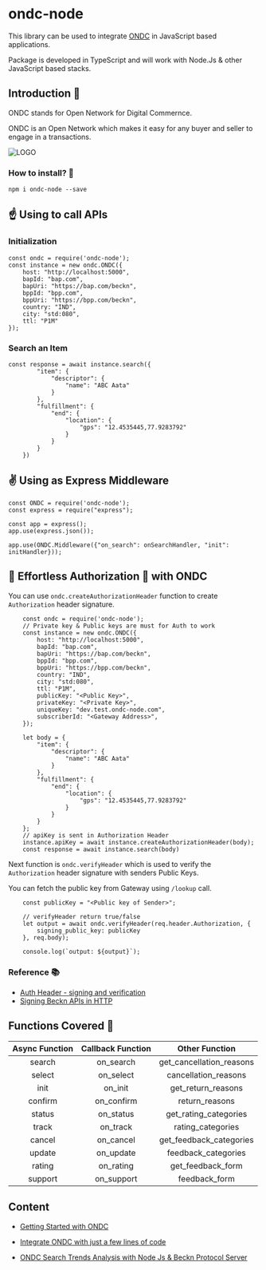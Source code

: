 # ondc-node

This library can be used to integrate [ONDC](http://ondc.org/) in JavaScript based applications.

Package is developed in TypeScript and will work with Node.Js & other JavaScript based stacks.

## Introduction 👋

ONDC stands for Open Network for Digital Commernce. 

ONDC is an Open Network which makes it easy for any buyer and seller to engage in a transactions.

![LOGO](https://ondc.org/image/logo.png)

### How to install? 👀

`npm i ondc-node --save`

## ☝️ Using to call APIs

### Initialization

```JS
const ondc = require('ondc-node');
const instance = new ondc.ONDC({
    host: "http://localhost:5000",
    bapId: "bap.com",
    bapUri: "https://bap.com/beckn",
    bppId: "bpp.com",
    bppUri: "https://bpp.com/beckn",
    country: "IND",
    city: "std:080",
    ttl: "P1M"
});
```

### Search an Item

```JS
const response = await instance.search({
        "item": {
            "descriptor": {
                "name": "ABC Aata"
            }
        },
        "fulfillment": {
            "end": {
                "location": {
                    "gps": "12.4535445,77.9283792"
                }
            }
        }
    })
```

## ✌️ Using as Express Middleware

```JS
const ONDC = require('ondc-node');
const express = require("express");

const app = express();
app.use(express.json());

app.use(ONDC.Middleware({"on_search": onSearchHandler, "init": initHandler}));
```

## 🤩 Effortless Authorization 🔐 with ONDC

You can use ```ondc.createAuthorizationHeader``` function to create ```Authorization``` header signature.

```JS
    const ondc = require('ondc-node');
    // Private key & Public keys are must for Auth to work
    const instance = new ondc.ONDC({
        host: "http://localhost:5000",
        bapId: "bap.com",
        bapUri: "https://bap.com/beckn",
        bppId: "bpp.com",
        bppUri: "https://bpp.com/beckn",
        country: "IND",
        city: "std:080",
        ttl: "P1M",
        publicKey: "<Public Key>",
        privateKey: "<Private Key>",
        uniqueKey: "dev.test.ondc-node.com",
        subscriberId: "<Gateway Address>",
    });

    let body = {
        "item": {
            "descriptor": {
                "name": "ABC Aata"
            }
        },
        "fulfillment": {
            "end": {
                "location": {
                    "gps": "12.4535445,77.9283792"
                }
            }
        }
    };
    // apiKey is sent in Authorization Header
    instance.apiKey = await instance.createAuthorizationHeader(body);
    const response = await instance.search(body)
```

Next function is ```ondc.verifyHeader``` which is used to verify the ```Authorization``` header signature with senders Public Keys.

You can fetch the public key from Gateway using ```/lookup``` call.

```JS
    const publicKey = "<Public key of Sender>";

    // verifyHeader return true/false
    let output = await ondc.verifyHeader(req.header.Authorization, {
        signing_public_key: publicKey
    }, req.body);

    console.log(`output: ${output}`);
```

### Reference 📚

- [Auth Header - signing and verification](https://docs.google.com/document/d/1-xECuAHxzpfF8FEZw9iN3vT7D3i6yDDB1u2dEApAjPA/edit?usp=sharing)
- [Signing Beckn APIs in HTTP](https://docs.google.com/document/d/1Iw_x-6mtfoMh0KJwL4sqQYM0kD17MLxiMCUOZDBerBo/edit?usp=sharing)


## Functions Covered 🚀

| Async Function   |  Callback Function        | Other Function            |
|:----------------:|:-------------------------:|:-------------------------:| 
| search           |        on_search          | get_cancellation_reasons  |       
| select           |        on_select          | cancellation_reasons      |   
| init             |        on_init            | get_return_reasons        |     
| confirm          |        on_confirm         | return_reasons            | 
| status           |        on_status          | get_rating_categories     |      
| track            |        on_track           | rating_categories         |  
| cancel           |        on_cancel          | get_feedback_categories   |        
| update           |        on_update          | feedback_categories       |    
| rating           |        on_rating          | get_feedback_form         |  
| support          |        on_support         | feedback_form             |



## Content

- [Getting Started with ONDC](https://life-of-utkarsh.medium.com/getting-started-with-ondc-21b67de6353e)

- [Integrate ONDC with just a few lines of code](https://life-of-utkarsh.medium.com/integrate-ondc-with-just-a-few-lines-of-code-6bf25b622294)

- [ONDC Search Trends Analysis with Node Js & Beckn Protocol Server](https://life-of-utkarsh.medium.com/ondc-search-trends-analysis-with-node-js-beckn-protocol-server-54a7085712aa)